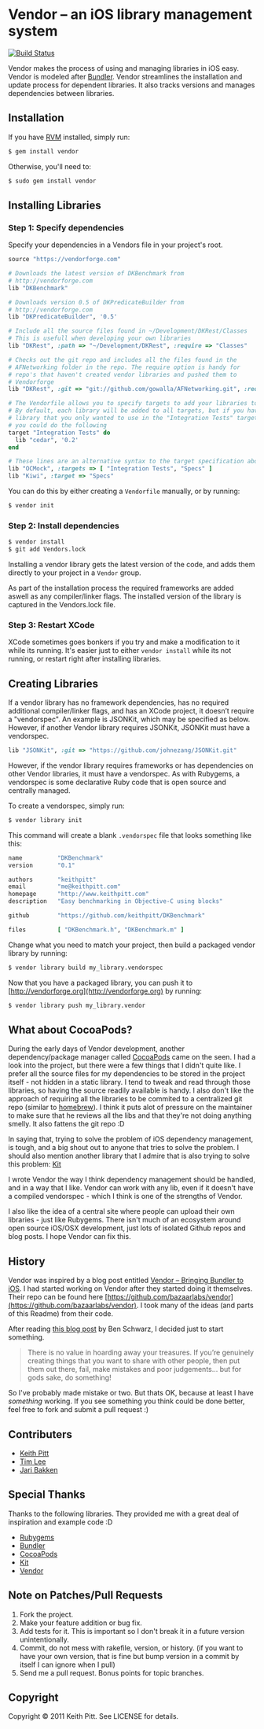 # Vendor – an iOS library management system

[![Build Status](https://secure.travis-ci.org/keithpitt/vendor.png)](http://travis-ci.org/keithpitt/vendor)

Vendor makes the process of using and managing libraries in iOS easy. Vendor is modeled after [Bundler](https://github.com/carlhuda/bundler). Vendor streamlines the installation and update process for dependent libraries.  It also tracks versions and manages dependencies between libraries.

## Installation

If you have [RVM](http://beginrescueend.com/rvm/install/) installed, simply run:

```bash
$ gem install vendor
```

Otherwise, you'll need to:

```bash
$ sudo gem install vendor
```

## Installing Libraries

### Step 1: Specify dependencies

Specify your dependencies in a Vendors file in your project's root.

```ruby
source "https://vendorforge.com"

# Downloads the latest version of DKBenchmark from
# http://vendorforge.com
lib "DKBenchmark"

# Downloads version 0.5 of DKPredicateBuilder from
# http://vendorforge.com
lib "DKPredicateBuilder", '0.5'

# Include all the source files found in ~/Development/DKRest/Classes
# This is usefull when developing your own libraries
lib "DKRest", :path => "~/Development/DKRest", :require => "Classes"

# Checks out the git repo and includes all the files found in the
# AFNetworking folder in the repo. The require option is handy for
# repo's that haven't created vendor libraries and pushed them to
# Vendorforge
lib "DKRest", :git => "git://github.com/gowalla/AFNetworking.git", :require => "AFNetworking"

# The Vendorfile allows you to specify targets to add your libraries to.
# By default, each library will be added to all targets, but if you have
# library that you only wanted to use in the "Integration Tests" target,
# you could do the following
target "Integration Tests" do
  lib "cedar", '0.2'
end

# These lines are an alternative syntax to the target specification above
lib "OCMock", :targets => [ "Integration Tests", "Specs" ]
lib "Kiwi", :target => "Specs"
```

You can do this by either creating a `Vendorfile` manually, or by running:

```bash
$ vendor init
```

### Step 2: Install dependencies

```bash
$ vendor install
$ git add Vendors.lock
```

Installing a vendor library gets the latest version of the code, and adds them directly to your project in a `Vendor` group.

As part of the installation process the required frameworks are added aswell as any compiler/linker flags. The installed version of the library is captured in the Vendors.lock file.

### Step 3: Restart XCode

XCode sometimes goes bonkers if you try and make a modification to it while its running. It's easier just to either `vendor install` while its not running, or restart right after installing libraries.

## Creating Libraries

If a vendor library has no framework dependencies, has no required additional compiler/linker flags, and has an XCode project, it doesn’t require a "vendorspec". An example is JSONKit, which may be specified as below. However, if another Vendor library requires JSONKit, JSONKit must have a vendorspec.

```ruby
lib "JSONKit", :git => "https://github.com/johnezang/JSONKit.git"
```

However, if the vendor library requires frameworks or has dependencies on other Vendor libraries, it must have a vendorspec. As with Rubygems, a vendorspec is some declarative Ruby code that is open source and centrally managed.

To create a vendorspec, simply run:

```bash
$ vendor library init
```

This command will create a blank `.vendorspec` file that looks something like this:

```ruby
name          "DKBenchmark"
version       "0.1"

authors       "keithpitt"
email         "me@keithpitt.com"
homepage      "http://www.keithpitt.com"
description   "Easy benchmarking in Objective-C using blocks"

github        "https://github.com/keithpitt/DKBenchmark"

files         [ "DKBenchmark.h", "DKBenchmark.m" ]
```

Change what you need to match your project, then build a packaged
vendor library by running:

```bash
$ vendor library build my_library.vendorspec
```

Now that you have a packaged library, you can push it to [http://vendorforge.org](http://vendorforge.org) by
running:

```bash
$ vendor library push my_library.vendor
```

## What about CocoaPods?

During the early days of Vendor development, another dependency/package
manager called [CocoaPods](https://github.com/alloy/cocoapods) came on the seen. I had a look into the
project, but there were a few things that I didn't quite like.
I prefer all the source files for my dependencies to be stored in the project itself - not hidden in a static
library. I tend to tweak and read through those libraries, so having
the source readily available is handy. I also don't like the approach of requiring all the libraries to
be commited to a centralized git repo (similar to [homebrew](https://github.com/mxcl/homebrew)).
I think it puts alot of pressure on the maintainer to make sure that he reviews all the libs and that they're
not doing anything smelly. It also fattens the git repo :D

In saying that, trying to solve the problem of iOS dependency
management, is tough, and a big shout out to anyone that tries to solve
the problem. I should also mention another library that I admire that is
also trying to solve this problem: [Kit](https://github.com/nkpart/kit)

I wrote Vendor the way I think dependency management should be handled,
and in a way that I like. Vendor can work with any lib, even if it
doesn't have a compiled vendorspec - which I think is one of the
strengths of Vendor.

I also like the idea of a central site where people can upload their own
libraries - just like Rubygems. There isn't much of an ecosystem
around open source iOS/OSX development, just lots of isolated Github repos and blog posts. I hope
Vendor can fix this.

## History

Vendor was inspired by a blog post entitled [Vendor – Bringing Bundler to iOS](http://engineering.gomiso.com/2011/08/08/vendor-the-best-way-to-manage-ios-libraries/). I had started working on Vendor after they started doing it themselves. Their repo can be found here [https://github.com/bazaarlabs/vendor](https://github.com/bazaarlabs/vendor). I took many of the ideas (and parts of this Readme) from their code.

After reading [this blog post](http://www.germanforblack.com/articles/false-fears) by Ben Schwarz, I decided just to start something.

> There is no value in hoarding away your treasures. If you’re genuinely creating things that you want to share with other people, then put them out there, fail, make mistakes and poor judgements... but for gods sake, do something!

So I've probably made mistake or two. But thats OK, because at least I have *something* working. If you see something you think could be done better, feel free to fork and submit a pull request :)

## Contributers

* [Keith Pitt](http://www.keithpitt.com)
* [Tim Lee](http://twitter.com/#!/timothy1ee)
* [Jari Bakken](https://github.com/jarib/plist/blob/master/lib/plist/ascii.rb)

## Special Thanks

Thanks to the following libraries. They provided me with a great deal of
inspiration and example code :D

* [Rubygems](http://rubyforge.org/projects/rubygems/)
* [Bundler](https://github.com/carlhuda/bundler)
* [CocoaPods](https://github.com/alloy/cocoapods)
* [Kit](https://github.com/nkpart/kit)
* [Vendor](https://github.com/bazaarlabs/vendor)

## Note on Patches/Pull Requests

1. Fork the project.
2. Make your feature addition or bug fix.
3. Add tests for it. This is important so I don't break it in a future version unintentionally.
4. Commit, do not mess with rakefile, version, or history. (if you want to have your own version, that is fine but bump version in a commit by itself I can ignore when I pull)
5. Send me a pull request. Bonus points for topic branches.

## Copyright

Copyright &copy; 2011 Keith Pitt. See LICENSE for details.
